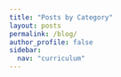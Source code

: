 ```yaml
---
title: "Posts by Category"
layout: posts
permalink: /blog/
author_profile: false
sidebar:
  nav: "curriculum"
---
```

